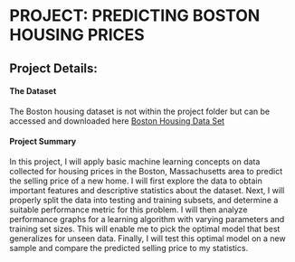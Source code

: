 # PROJECT: PREDICTING BOSTON HOUSING PRICES

## Project Details: 

#### The Dataset 
The Boston housing dataset is not within the project folder but can be accessed and downloaded here [Boston Housing Data Set](https://archive.ics.uci.edu/ml/datasets/Housing)
#### Project Summary 
In this project, I will apply basic machine learning concepts on data collected for housing prices in the Boston, Massachusetts area to predict the selling price of a new home. I will first explore the data to obtain important features and descriptive statistics about the dataset. Next, I will properly split the data into testing and training subsets, and determine a suitable performance metric for this problem. I will then analyze performance graphs for a learning algorithm with varying parameters and training set sizes. This will enable me to pick the optimal model that best generalizes for unseen data. Finally, I will test this optimal model on a new sample and compare the predicted selling price to my statistics.

